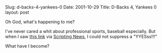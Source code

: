Slug: d-backs-4-yankees-0
Date: 2001-10-29
Title: D-Backs 4, Yankees 0
layout: post

Oh God, what&#39;s happening to me? <p>

I&#39;ve never cared a whit about professional sports, baseball especially. But when I saw <a href="http://dailynews.yahoo.com/h/ap/20011028/sp/bbo_world_series_22.html">this link</a> via <a href="http://www.scripting.com">Scripting News</a>, I could not suppress a &quot;YYESss!!!&quot;<p>

What have I become?</p></p>
